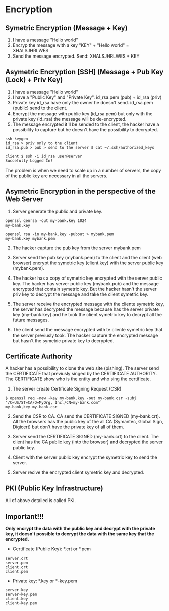 # Encryption

## Symetric Encryption (Message + Key)

1. I have a message "Hello world"
2. Encryp the message with a key "KEY" + "Hello world" = XHALSJHRLWES
3. Send the message encrypted. Send: XHALSJHRLWES + KEY


## Asymetric Encryption [SSH] (Message + Pub Key (Lock) + Priv Key)

1. I have a message "Hello world"
2. I have a "Public Key" and "Private Key". id_rsa.pem (pub) + id_rsa (priv)
3. Private key id_rsa have only the owner he doesn't send. id_rsa.pem (public) send to the client.
4. Encrypt the message with public key (id_rsa.pem) but only with the private key (id_rsa) the message will be de-encrypted.
5. The message encrypted it'll be sended to the client, the hacker have a possibility to capture but he doesn't have the possibility to decrypted.

```
ssh-keygen
id_rsa > priv only to the client
id_rsa.pub > pub > send to the server $ cat ~/.ssh/authorized_keys

client $ ssh -i id_rsa user@server
Succefully Logged In!
```

The problem is when we need to scale up in a number of servers, the copy of the public key are necessary in all the servers.


## Asymetric Encryption in the perspective of the Web Server

1. Server generate the public and private key.

```
openssl genrsa -out my-bank.key 1024
my-bank.key

openssl rsa -in my-bank.key -pubout > mybank.pem
my-bank.key mybank.pem
```

2. The hacker capture the pub key from the server mybank.pem

3. Server send the pub key (mybank.pem) to the client and the client (web browser) encrypt the symetric key (client.key) with the server public key (mybank.pem).

4. The hacker has a copy of symetric key encrypted with the server public key. The hacker has server public key (mybank.pub) and the message encrypted that contain symetric key. But the hacker hasn't the server priv key to decrypt the message and take the client symetric key.

5. The server receive the encrypted message with the cliente symetric key, the server has decrypted the message because has the server private key (my-bank.key) and he took the client symetric key to decrypt all the future messages.

6. The client send the message encrypted with te cliente symetric key that the server previusly took. The hacker capture the encrypted message but hasn't the symetric private key to decrypted.

## Certificate Authority

A hacker has a possibility to clone the web site (pishing). The server send the CERTIFICATE that previusly singed by the CERTIFICATE AUTHORITY. The CERTIFICATE show who is the entity and who sing the certificate.

1. The server create Certificate Signing Request (CSR)

```
$ openssl req -new -key my-bank.key -out my-bank.csr -subj "/C=US/ST=CA/O=MyOrg, Inc./CN=my-bank.com"
my-bank,key my-bank.csr
```

2. Send the CSR to CA. CA send the CERTIFICATE SIGNED (my-bank.crt). All the browsers has the public key of the all CA (Symantec, Global Sign, Digicert) but don't have the private key of all of them. 

3. Server send the CERTIFICATE SIGNED (my-bank.crt) to the client. The client has the CA public key (into the browser) and decrypted the server public key.

4. Client with the server public key encrypt the symetric key to send the server.

5. Server recive the encrypted client symetric key and decrypted.

## PKI (Public Key Infrastructure)

All of above detailed is called PKI.

## Important!!!

**Only encrypt the data with the public key and decrypt with the private key, it doesn't possible to decrypt the data with the same key that the encrypted.**

* Certificate (Public Key): *.crt or *.pem

```
server.crt
server.pem
client.crt
client.pem
```

* Private key: *.key or *-key.pem

```
server.key
server-key.pem
client.key
client-key.pem
```

